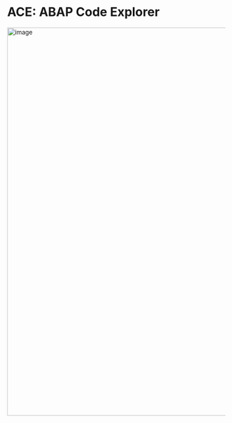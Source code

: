 # ACE: ABAP Code Explorer

<img width="892" height="897" alt="image" src="https://github.com/user-attachments/assets/de40d1f4-221d-4a0c-955d-61967522a318" />


